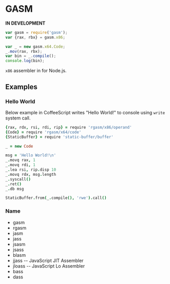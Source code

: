 # GASM

**IN DEVELOPMENT**

```js
var gasm = require('gasm');
var {rax, rbx} = gasm.x86;

var _ = new gasm.x64.Code;
_.mov(rax, rbx);
var bin = _.compile();
console.log(bin);
```

`x86` assembler in for Node.js.

## Examples

### Hello World

Below example in CoffeeScript writes "Hello World!" to console using `write` system call.

```coffeescript
{rax, rdx, rsi, rdi, rip} = require 'rgasm/x86/operand'
{Code} = require 'rgasm/x64/code'
{StaticBuffer} = require 'static-buffer/buffer'

_ = new Code

msg = 'Hello World!\n'
_.movq rax, 1
_.movq rdi, 1
_.lea rsi, rip.disp 10
_.movq rdx, msg.length
_.syscall()
_.ret()
_.db msg

StaticBuffer.from(_.compile(), 'rwe').call()
```

### Name

 - gasm
 - rgasm
 - jasm
 - jass
 - jsasm
 - jsass
 - blasm
 - jjass -- JavaScript JIT Assembler
 - jloass -- JavaScript Lo Assembler
 - bass
 - dass 
 
